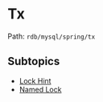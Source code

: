 # Tx

Path: `rdb/mysql/spring/tx`

## Subtopics
- [Lock Hint](./lock_hint/README.md)
- [Named Lock](./named_lock/README.md)
